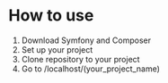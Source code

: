 # How to use 
1. Download Symfony and Composer
2. Set up your project 
3. Clone repository to your project
4. Go to /localhost/(your_project_name)
